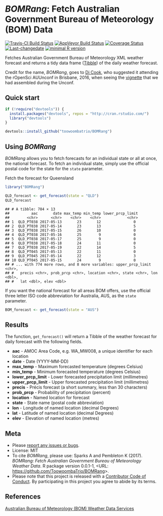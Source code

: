 
<!-- README.md is generated from README.Rmd. Please edit that file -->
*BOMRang*: Fetch Australian Government Bureau of Meteorology (BOM) Data
=======================================================================

[![Travis-CI Build Status](https://travis-ci.org/ToowoombaTrio/BOMRang.svg?branch=master)](https://travis-ci.org/ToowoombaTrio/BOMRang) [![AppVeyor Build Status](https://ci.appveyor.com/api/projects/status/github/ToowoombaTrio/BOMRang?branch=master&svg=true)](https://ci.appveyor.com/project/ToowoombaTrio/BOMRang) [![Coverage Status](https://img.shields.io/codecov/c/github/ToowoombaTrio/BOMRang/master.svg)](https://codecov.io/github/ToowoombaTrio/BOMRang?branch=master) [![Last-changedate](https://img.shields.io/badge/last%20change-2017--05--12-brightgreen.svg)](https://github.com/toowoombatrio/BOMRang/commits/master) [![minimal R version](https://img.shields.io/badge/R%3E%3D-3.4.0-brightgreen.svg)](https://cran.r-project.org/)

Fetches Australian Government Bureau of Meteorology XML weather forecast and returns a tidy data frame ([Tibble](http://tibble.tidyverse.org)) of the daily weather forecast.

Credit for the name, *BOMRang*, goes to [Di Cook](http://dicook.github.io), who suggested it attending the rOpenSci AUUnconf in Brisbane, 2016, when seeing the [vignette](https://github.com/saundersk1/auunconf16/blob/master/Vignette_BoM.pdf) that we had assembled during the Unconf.

Quick start
-----------

``` r
if (!require("devtools")) {
  install.packages("devtools", repos = "http://cran.rstudio.com/") 
  library("devtools")
}

devtools::install_github("toowoombatrio/BOMRang")
```

Using *BOMRang*
---------------

*BOMRang* allows you to fetch forecasts for an individual state or all at once, the national forecast. To fetch an individual state, simply use the official postal code for the state for the `state` parameter.

Fetch the forecast for Queensland

``` r
library("BOMRang")

QLD_forecast <- get_forecast(state = "QLD")
QLD_forecast
```

    ## # A tibble: 784 × 13
    ##          aac       date max_temp min_temp lower_prcp_limit
    ##        <chr>      <chr>    <chr>    <chr>            <chr>
    ## 1  QLD_PT038 2017-05-13       23       12               0 
    ## 2  QLD_PT038 2017-05-14       23       13               5 
    ## 3  QLD_PT038 2017-05-15       26       10               0 
    ## 4  QLD_PT038 2017-05-16       25        9               0 
    ## 5  QLD_PT038 2017-05-17       25        9               0 
    ## 6  QLD_PT038 2017-05-18       24       11               0 
    ## 7  QLD_PT038 2017-05-19       22       14               5 
    ## 8  QLD_PT045 2017-05-13       22       11               0 
    ## 9  QLD_PT045 2017-05-14       22       12               3 
    ## 10 QLD_PT045 2017-05-15       24        9               0 
    ## # ... with 774 more rows, and 8 more variables: upper_prcp_limit <chr>,
    ## #   precis <chr>, prob_prcp <chr>, location <chr>, state <chr>, lon <dbl>,
    ## #   lat <dbl>, elev <dbl>

If you want the national forecast for all areas BOM offers, use the official three letter ISO code abbreviation for Australia, AUS, as the `state` parameter.

``` r
BOM_forecast <- get_forecast(state = "AUS")
```

Results
-------

The function, `get_forecast()` will return a Tibble of the weather forecast for daily forecast with the following fields.

-   **aac** - AMOC Area Code, e.g. WA\_MW008, a unique identifier for each location
-   **date** - Date (YYYY-MM-DD)
-   **max\_temp** - Maximum forecasted temperature (degrees Celsius)
-   **min\_temp** - Minimum forecasted temperature (degrees Celsius)
-   **lower\_prcp\_limit** - Lower forecasted precipitation limit (millimetres)
-   **upper\_prcp\_limit** - Upper forecasted precipitation limit (millimetres)
-   **precis** - Précis forecast (a short summary, less than 30 characters)
-   **prob\_prcp** - Probability of precipitation (percent)
-   **location** - Named location for forecast
-   **state** - State name (postal code abbreviation)
-   **lon** - Longitude of named location (decimal Degrees)
-   **lat** - Latitude of named location (decimal Degrees)
-   **elev** - Elevation of named location (metres)

Meta
----

-   Please [report any issues or bugs](https://github.com/ToowoombaTrio/BOMRang/issues).
-   License: MIT
-   To cite *BOMRang*, please use:
    Sparks A and Pembleton K (2017). *BOMRang: Fetch Australian Government Bureau of Meteorology Weather Data*. R package version 0.0.1-1, &lt;URL: <https://github.com/ToowoombaTrio/BOMRang>&gt;.
-   Please note that this project is released with a [Contributor Code of Conduct](CONDUCT.md). By participating in this project you agree to abide by its terms.

References
----------

[Australian Bureau of Meteorology (BOM) Weather Data Services](http://www.bom.gov.au/catalogue/data-feeds.shtml)
